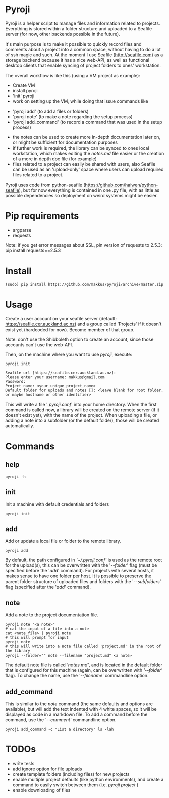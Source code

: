 Pyroji
======

Pyroji is a helper script to manage files and information related to projects. Everything is stored within a folder structure and uploaded to a Seafile server (for now, other backends possible in the future).

It's main purpose is to make it possible to quickly record files and comments about a project into a common space, without having to do a lot of ssh magic and such. At the moment I use Seafile (http://seafile.com) as a storage backend because it has a nice web-API, as well as functional desktop clients that enable syncing of project folders to ones' workstation.

The overall workflow is like this (using a VM project as example):

* Create VM
* install pyroji
* 'init' pyroji
* work on setting up the VM, while doing that issue commands like
- 'pyroji add' (to add a files or folders)
- 'pyroji note' (to make a note regarding the setup process)
- 'pyroji add_command' (to record a command that was used in the setup process)
* the notes can be used to create more in-depth documentation later on, or might be sufficient for documentation purposes
* if further work is required, the library can be synced to ones local workstation, which makes editing the *notes.md* file easier or the creation of a more in depth doc file (for example)
* files related to a project can easily be shared with users, also Seafile can be used as an 'upload-only' space where users can upload required files related to a project.


Pyroji uses code from python-seafile (https://github.com/haiwen/python-seafile), but for now everything is contained in one .py file, with as little as possible dependencies so deployment on weird systems might be easier.


# Pip requirements

- argparse
- requests

Note: if you get error messages about SSL, pin version of requests to 2.5.3: pip install requests==2.5.3

# Install

    (sudo) pip install https://github.com/makkus/pyroji/archive/master.zip


# Usage

Create a user account on your seafile server (default: https://seafile.cer.auckland.ac.nz) and a group called 'Projects' if it doesn't exist yet (hardcoded for now). Become member of that group.

Note: don't use the Shibboleth option to create an account, since those accounts can't use the web-API.

Then, on the machine where you want to use *pyroji*, execute:

    pyroji init

    Seafile url [https://seafile.cer.auckland.ac.nz]: 
	Please enter your username: makkus@gmail.com
	Password: 
	Project name: <your_unique_project_name>
	Default folder for uploads and notes []: <leave blank for root folder, or maybe hostname or other identifier>


This will write a file '*.pyroji.conf*' into your home directory. When the first command is called now, a library will be created on the remote server (if it doesn't exist yet), with the name of the project. When uploading a file, or adding a note into a subfolder (or the default folder), those will be created automatically.

# Commands

## help

    pyroji -h

## init

Init a machine with default credentials and folders

	pyroji init

## add

Add or update a local file or folder to the remote library.

    pyroji add

By default, the path configured in *'~/.pyroji.conf'* is used as the remote root for the upload(s), this can be overwritten with the '*--folder*' flag (must be specified before the '*add*' command). For projects with several hosts, it makes sense to have one folder per host.
It is possible to preserve the parent folder structure of uploaded files and folders with the '*--subfolders*' flag (specified after the '*add*' command).

## note

Add a note to the project documentation file.

    pyroji note "<a note>"
	# cat the input of a file into a note
	cat <note_file> | pyroji note
	# this will prompt for input
	pyroji note
	# this will write into a note file called 'project.md' in the root of the library
	pyroji --folder="" note --filename "project.md" <a note>

The default note file is called *'notes.md'*, and is located in the default folder that is configured for this machine (again, can be overwritten with *'--folder'* flag). To change the name, use the *'--filename'* commandline option.

## add_command

This is similar to the *note* command (the same defaults and options are available), but will add the text indented with 4 white spaces, so it will be displayed as code in a markdown file. To add a command before the command, use the *'--comment'* commandline option.

    pyroji add_command -c "List a directory" ls -lah

# TODOs

- write tests
- add ignore option for file uploads
- create template folders (including files) for new projects
- enable multiple project defaults (like python environments), and create a command to easily switch between them (i.e. *pyroji project <projectname>*)
- enable downloading of files
